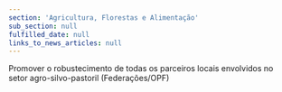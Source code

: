 ```yaml
---
section: 'Agricultura, Florestas e Alimentação'
sub_section: null
fulfilled_date: null
links_to_news_articles: null
---
```


Promover o robustecimento de todas os parceiros locais envolvidos no setor agro-silvo-pastoril (Federações/OPF)